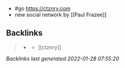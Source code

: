- #go https://ctznry.com
- new social network by [[Paul Frazee]]



## Backlinks

> - [](ctzn.md)
>   - [[ctznry]]

_Backlinks last generated 2022-01-28 07:55:20_

